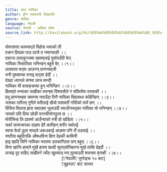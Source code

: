 ```yaml
---
title: सात नायिका
author: हीन व्याकरणी विद्यापति
genre: कविता
language: नेपाली
source: नेपाली - कविता कोश
source_link: http://kavitakosh.org/kk/%E0%A4%B9%E0%A5%80%E0%A4%A8_%E0%A4%B5%E0%A5%8D%E0%A4%AF%E0%A4%BE%E0%A4%95%E0%A4%B0%E0%A4%A3%E0%A5%80_%E0%A4%B5%E0%A4%BF%E0%A4%A6%E0%A5%8D%E0%A4%AF%E0%A4%BE%E0%A4%AA%E0%A4%A4%E0%A4%BF
---
```


योवन्‌मत्ता कामसर्‌ले विहोस भयाको ती  
पक्रन प्रियका पाउ लाजै त नमान्याकी ।।  
एकान्त लताकुञ्जमा खसम्‌लाई पुर्यायउँदी फेर्  
नायिका भिसारिका भनिन्छन् बहुतै बेर् ।।१।।  
लतावास घर्‌मा आउनन् प्राणनाथ्‌जी  
भनी पुष्पशय्या वनाइ वाट्मा हेर्दी ।।  
देख्दा ध्यानले संगमा लाज मान्दी  
नायिका यी वासक्‌सय्या हुन् भनिन्छिन ।।२।।  
प्रितम्‌ले भन्याका सखीका वचन्‌मा विश्यासैले गं संकितैमा वस्याकी ।।  
प्रभू प्राणनाथ्‌मा समागम् नपाउँदा तिनै नायिका विप्रलब्धा कहिन्छिन् ।।३।।  
जसका रतीरस् गुणैले पतीलाई खैचो पाशवर्ती गर्यािको सधैं छन् ।।  
विचित्र विलास् ह्रास ख्याल्‌मा भुलाउदी स्वाधीनभतृका नायिका यो भनिन्छन् ।।४।।  
जस्को पति प्रिया छोडी परस्त्रीभोगतुल्य छ ।।  
मोरीचिन्ह लि प्रातर्मा आउँन्याको स्त्री हो खंडिता ।।५।।  
चर्का कामज्वरका दाहमा ढेरै काप्छिन् शरीर यर्थराई  
श्वास फेर्दा ठूला शव्दले धकधकाई आङमा पनि रौं ठडयाई ।।  
रुष्टीया बहुदिन्‌कि औषधविना क्षिण देहकी कामिनी  
हाइ खादि यिनि नायिका भरतमा उतकाण्ठिता छन् बहुत् ।।६।।  
विना खाजि हास्‌ने मुखै हास्य छल्दी सुरत्‌लोभिक्षान्त मुर्ख ताकि हेइर्दौ ।।  
लजाइ दूर वाहिर् सखीवर्ग जाँदा खुस्याल् मन् तुल्याउदी शयन्‌मा मृगाक्षी ।।७।।  
                                              \[\\'नेपाली\\' पूर्णाङ्क १० बाट\]  
                                              \\'बुइगल\\' बाट साभार
